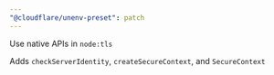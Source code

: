 ```yaml
---
"@cloudflare/unenv-preset": patch
---
```


Use native APIs in `node:tls`

Adds `checkServerIdentity`, `createSecureContext`, and `SecureContext`
